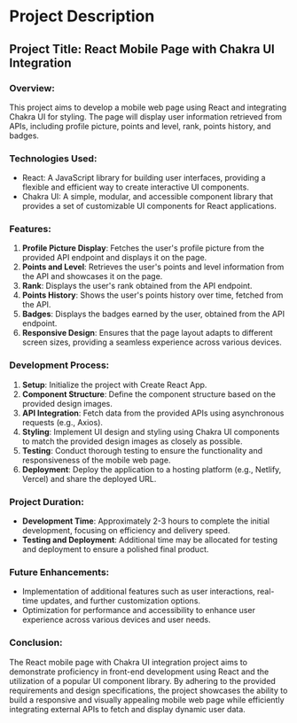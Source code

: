 # Project Description

## Project Title: React Mobile Page with Chakra UI Integration

### Overview:
This project aims to develop a mobile web page using React and integrating Chakra UI for styling. The page will display user information retrieved from APIs, including profile picture, points and level, rank, points history, and badges.

### Technologies Used:
- React: A JavaScript library for building user interfaces, providing a flexible and efficient way to create interactive UI components.
- Chakra UI: A simple, modular, and accessible component library that provides a set of customizable UI components for React applications.
  
### Features:
1. **Profile Picture Display**: Fetches the user's profile picture from the provided API endpoint and displays it on the page.
2. **Points and Level**: Retrieves the user's points and level information from the API and showcases it on the page.
3. **Rank**: Displays the user's rank obtained from the API endpoint.
4. **Points History**: Shows the user's points history over time, fetched from the API.
5. **Badges**: Displays the badges earned by the user, obtained from the API endpoint.
6. **Responsive Design**: Ensures that the page layout adapts to different screen sizes, providing a seamless experience across various devices.

### Development Process:
1. **Setup**: Initialize the project with Create React App.
2. **Component Structure**: Define the component structure based on the provided design images.
3. **API Integration**: Fetch data from the provided APIs using asynchronous requests (e.g., Axios).
4. **Styling**: Implement UI design and styling using Chakra UI components to match the provided design images as closely as possible.
5. **Testing**: Conduct thorough testing to ensure the functionality and responsiveness of the mobile web page.
6. **Deployment**: Deploy the application to a hosting platform (e.g., Netlify, Vercel) and share the deployed URL.

### Project Duration:
- **Development Time**: Approximately 2-3 hours to complete the initial development, focusing on efficiency and delivery speed.
- **Testing and Deployment**: Additional time may be allocated for testing and deployment to ensure a polished final product.

### Future Enhancements:
- Implementation of additional features such as user interactions, real-time updates, and further customization options.
- Optimization for performance and accessibility to enhance user experience across various devices and user needs.

### Conclusion:
The React mobile page with Chakra UI integration project aims to demonstrate proficiency in front-end development using React and the utilization of a popular UI component library. By adhering to the provided requirements and design specifications, the project showcases the ability to build a responsive and visually appealing mobile web page while efficiently integrating external APIs to fetch and display dynamic user data.